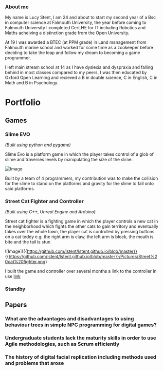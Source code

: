 ### About me

My name is Lucy Stent, I am 24 and about to start my second year of a Bsc in computer science at Falmouth University, the year before coming to Falmouth University I completed Cert.HE for IT including Robotics and Maths acheiving a distinction grade from the Open University.

At 19 I was awarded a BTEC (at PPM grade) in Land management from Falmouth marine school and worked for some time as a zookeeper before deciding to take the leap and follow my dream to becoming a game programmer.

I left main stream school at 14 as I have dyslexia and dyspraxia and falling behind in most classes compared to my peers, I was then educated by Oxford Open Learning and recieved a B in double science, C in English, C in Math and B in Psychology.

# **Portfolio**

## **Games**

### Slime EVO

_(Built using python and pygame)_

Slime Evo is a platform game in which the player takes control of a glob of slime and traverses levels by manipulating the size of the slime.

![Image]({{https://github.com/lstent/lstent.github.io/blob/master}}{{https://github.com/lstent/lstent.github.io/blob/master}}/Pictures/Slime%20EVO.jpg)

Built by a team of 4 programmers, my contribution was to make the collision for the slime to stand on the platforms and gravity for the slime to fall onto said platforms.

### Street Cat Fighter and Controller

_(Built using C++, Unreal Engine and Arduino)_

Street cat fighter is a fighting game in which the player controls a new cat in the neighborhood which fights the other cats to gain territory and eventually takes over the whole town, the player cat is controlled by pressing buttons on a cat teddy e.g. the right arm is claw, the left arm is block, the mouth is bite and the tail is stun.

![Image]({{https://github.com/lstent/lstent.github.io/blob/master}}
{{https://github.com/lstent/lstent.github.io/blob/master}}/Pictures/Street%20cat%20fighter.png)

I built the game and controller over several months a link to the controller in use [link](https://www.youtube.com/watch?v=tlWThEZve9o)

### Standby

## **Papers**

### What are the advantages and disadvantages to using behaviour trees in simple NPC programming for digital games?

### Undergraduate students lack the maturity skills in order to use Agile methodologies, such as Scrum efficiently

### The history of digital facial replication including methods used and problems that arose

